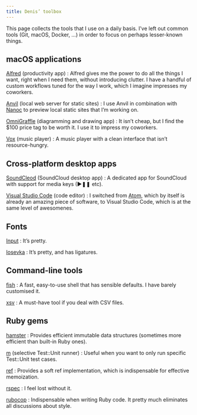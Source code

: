```yaml
---
title: Denis’ toolbox
---
```


This page collects the tools that I use on a daily basis. I’ve left out common tools (Git, macOS, Docker, …) in order to focus on perhaps lesser-known things.

## macOS applications

[Alfred](https://www.alfredapp.com/) (productivity app)
: Alfred gives me the power to do all the things I want, right when I need them, without introducing clutter. I have a handful of custom workflows tuned for the way I work, which I imagine impresses my coworkers.

[Anvil](https://anvilformac.com/) (local web server for static sites)
: I use Anvil in combination with [Nanoc](https://nanoc.ws/) to preview local static sites that I’m working on.

[OmniGraffle](https://www.omnigroup.com/omnigraffle/) (diagramming and drawing app)
: It isn’t cheap, but I find the $100 price tag to be worth it. I use it to impress my coworkers.

[Vox](https://vox.rocks/mac-music-player) (music player)
: A music player with a clean interface that isn’t resource-hungry.

## Cross-platform desktop apps

[SoundCleod](https://github.com/salomvary/soundcleod) (SoundCloud desktop app)
: A dedicated app for SoundCloud with support for media keys (▶❚❚ etc).

[Visual Studio Code](https://code.visualstudio.com/) (code editor)
: I switched from [Atom](https://atom.io/), which by itself is already an amazing piece of software, to Visual Studio Code, which is at the same level of awesomenes.

## Fonts

[Input](http://input.fontbureau.com/)
: It’s pretty.

[Iosevka](https://be5invis.github.io/Iosevka/)
: It’s pretty, and has ligatures.

## Command-line tools

[fish](https://fishshell.com/)
: A fast, easy-to-use shell that has sensible defaults. I have barely customised it.

[xsv](https://github.com/BurntSushi/xsv)
: A must-have tool if you deal with CSV files.

## Ruby gems

[hamster](https://github.com/hamstergem/hamster)
: Provides efficient immutable data structures (sometimes more efficient than built-in Ruby ones).

[m](https://github.com/qrush/m) (selective Test::Unit runner)
: Useful when you want to only run specific Test::Unit test cases.

[ref](https://github.com/ruby-concurrency/ref)
: Provides a soft ref implementation, which is indispensable for effective memoization.

[rspec](http://rspec.info/)
: I feel lost without it.

[rubocop](http://rubocop.readthedocs.io/)
: Indispensable when writing Ruby code. It pretty much eliminates all discussions about style.
